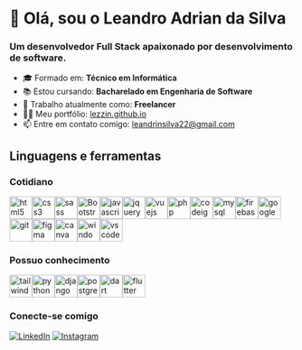 # 👋 Olá, sou o Leandro Adrian da Silva

### Um desenvolvedor Full Stack apaixonado por desenvolvimento de software.

- 🎓 Formado em: **Técnico em Informática**
- 📚 Estou cursando: **Bacharelado em Engenharia de Software**
- 💼 Trabalho atualmente como: **Freelancer**
- 👩‍💻 Meu portfólio: [lezzin.github.io](https://lezzin.github.io/)
- 📫 Entre em contato comigo: [leandrinsilva22@gmail.com](mailto:leandrinsilva22@gmail.com)

## Linguagens e ferramentas

### Cotidiano

<div style="display: flex; flex-wrap: wrap;">
    <img src="https://cdn.jsdelivr.net/gh/devicons/devicon@latest/icons/html5/html5-original.svg" alt="html5" width="40" height="40"/>
    <img src="https://cdn.jsdelivr.net/gh/devicons/devicon@latest/icons/css3/css3-original.svg" alt="css3" width="40" height="40"/>
    <img src="https://cdn.jsdelivr.net/gh/devicons/devicon@latest/icons/sass/sass-original.svg" alt="sass" width="40" height="40"/>
    <img src="https://cdn.jsdelivr.net/gh/devicons/devicon@latest/icons/bootstrap/bootstrap-original.svg" alt="Bootstrap" width="40" height="40"/>
    <img src="https://cdn.jsdelivr.net/gh/devicons/devicon@latest/icons/javascript/javascript-original.svg" alt="javascript" width="40" height="40"/>
    <img src="https://cdn.jsdelivr.net/gh/devicons/devicon@latest/icons/jquery/jquery-original.svg" alt="jquery" width="40" height="40"/>
    <img src="https://cdn.jsdelivr.net/gh/devicons/devicon@latest/icons/vuejs/vuejs-original.svg" alt="vuejs" width="40" height="40"/>
    <img src="https://cdn.jsdelivr.net/gh/devicons/devicon@latest/icons/php/php-original.svg" alt="php" width="40" height="40"/>
    <img src="https://cdn.jsdelivr.net/gh/devicons/devicon@latest/icons/codeigniter/codeigniter-plain.svg" alt="codeigniter" width="40" height="40"/>
    <img src="https://cdn.jsdelivr.net/gh/devicons/devicon@latest/icons/mysql/mysql-original.svg" alt="mysql" width="40" height="40"/>
    <img src="https://cdn.jsdelivr.net/gh/devicons/devicon@latest/icons/firebase/firebase-original.svg" alt="firebase" width="40" height="40"/>
    <img src="https://cdn.jsdelivr.net/gh/devicons/devicon@latest/icons/googlecloud/googlecloud-original.svg" alt="googlecloud" width="40" height="40"/>
    <img src="https://cdn.jsdelivr.net/gh/devicons/devicon@latest/icons/git/git-original.svg" alt="git" width="40" height="40"/>
    <img src="https://cdn.jsdelivr.net/gh/devicons/devicon@latest/icons/figma/figma-original.svg" alt="figma" width="40" height="40"/>
    <img src="https://cdn.jsdelivr.net/gh/devicons/devicon@latest/icons/canva/canva-original.svg" alt="canva" width="40" height="40"/>
    <img src="https://cdn.jsdelivr.net/gh/devicons/devicon@latest/icons/windows8/windows8-original.svg" alt="windows" width="40" height="40"/>
    <img src="https://cdn.jsdelivr.net/gh/devicons/devicon@latest/icons/vscode/vscode-original.svg" alt="vscode" width="40" height="40"/>
</div>

### Possuo conhecimento

<div style="display: flex; flex-wrap: wrap;">
    <img src="https://cdn.jsdelivr.net/gh/devicons/devicon@latest/icons/tailwindcss/tailwindcss-original.svg" alt="tailwind" width="40" height="40"/>
    <img src="https://cdn.jsdelivr.net/gh/devicons/devicon@latest/icons/python/python-original.svg" alt="python" width="40" height="40"/>
    <img src="https://cdn.jsdelivr.net/gh/devicons/devicon@latest/icons/django/django-plain.svg" alt="django" width="40" height="40"/>
    <img src="https://cdn.jsdelivr.net/gh/devicons/devicon@latest/icons/postgresql/postgresql-original.svg" alt="postgresql" width="40" height="40"/>
    <img src="https://cdn.jsdelivr.net/gh/devicons/devicon@latest/icons/dart/dart-original.svg" alt="dart" width="40" height="40"/>
    <img src="https://cdn.jsdelivr.net/gh/devicons/devicon@latest/icons/flutter/flutter-original.svg" alt="flutter" width="40" height="40"/>
</div>

### Conecte-se comigo

[![LinkedIn](https://img.shields.io/badge/LinkedIn-0077B5?style=for-the-badge&logo=linkedin&logoColor=white)](https://www.linkedin.com/in/leandro-adrian/)
[![Instagram](https://img.shields.io/badge/Instagram-E4405F?style=for-the-badge&logo=instagram&logoColor=white)](https://www.instagram.com/leandroadrian_)

